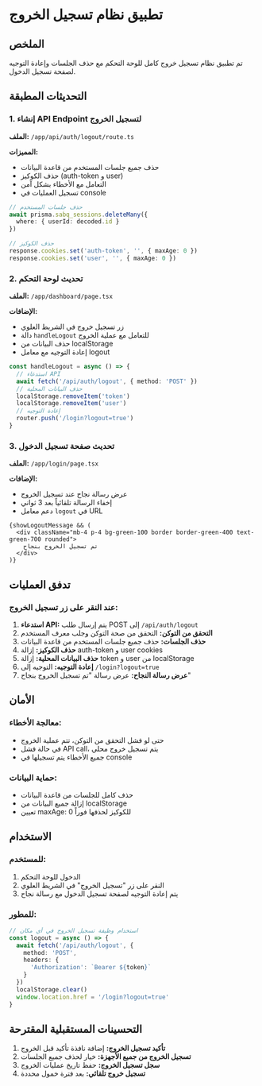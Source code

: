 # تطبيق نظام تسجيل الخروج

## الملخص
تم تطبيق نظام تسجيل خروج كامل للوحة التحكم مع حذف الجلسات وإعادة التوجيه لصفحة تسجيل الدخول.

## التحديثات المطبقة

### 1. إنشاء API Endpoint لتسجيل الخروج
**الملف:** `/app/api/auth/logout/route.ts`

**المميزات:**
- حذف جميع جلسات المستخدم من قاعدة البيانات
- حذف الكوكيز (auth-token و user)
- التعامل مع الأخطاء بشكل آمن
- تسجيل العمليات في console

```typescript
// حذف جلسات المستخدم
await prisma.sabq_sessions.deleteMany({
  where: { userId: decoded.id }
})

// حذف الكوكيز
response.cookies.set('auth-token', '', { maxAge: 0 })
response.cookies.set('user', '', { maxAge: 0 })
```

### 2. تحديث لوحة التحكم
**الملف:** `/app/dashboard/page.tsx`

**الإضافات:**
- زر تسجيل خروج في الشريط العلوي
- دالة `handleLogout` للتعامل مع عملية الخروج
- حذف البيانات من localStorage
- إعادة التوجيه مع معامل logout

```typescript
const handleLogout = async () => {
  // استدعاء API
  await fetch('/api/auth/logout', { method: 'POST' })
  // حذف البيانات المحلية
  localStorage.removeItem('token')
  localStorage.removeItem('user')
  // إعادة التوجيه
  router.push('/login?logout=true')
}
```

### 3. تحديث صفحة تسجيل الدخول
**الملف:** `/app/login/page.tsx`

**الإضافات:**
- عرض رسالة نجاح عند تسجيل الخروج
- إخفاء الرسالة تلقائياً بعد 3 ثواني
- دعم معامل `logout` في URL

```tsx
{showLogoutMessage && (
  <div className="mb-4 p-4 bg-green-100 border border-green-400 text-green-700 rounded">
    تم تسجيل الخروج بنجاح
  </div>
)}
```

## تدفق العمليات

### عند النقر على زر تسجيل الخروج:
1. **استدعاء API:** يتم إرسال طلب POST إلى `/api/auth/logout`
2. **التحقق من التوكن:** التحقق من صحة التوكن وجلب معرف المستخدم
3. **حذف الجلسات:** حذف جميع جلسات المستخدم من قاعدة البيانات
4. **حذف الكوكيز:** إزالة auth-token و user cookies
5. **حذف البيانات المحلية:** إزالة token و user من localStorage
6. **إعادة التوجيه:** التوجيه إلى `/login?logout=true`
7. **عرض رسالة النجاح:** عرض رسالة "تم تسجيل الخروج بنجاح"

## الأمان

### معالجة الأخطاء:
- حتى لو فشل التحقق من التوكن، تتم عملية الخروج
- في حالة فشل API call، يتم تسجيل خروج محلي
- جميع الأخطاء يتم تسجيلها في console

### حماية البيانات:
- حذف كامل للجلسات من قاعدة البيانات
- إزالة جميع البيانات من localStorage
- تعيين maxAge: 0 للكوكيز لحذفها فوراً

## الاستخدام

### للمستخدم:
1. الدخول للوحة التحكم
2. النقر على زر "تسجيل الخروج" في الشريط العلوي
3. يتم إعادة التوجيه لصفحة تسجيل الدخول مع رسالة نجاح

### للمطور:
```typescript
// استخدام وظيفة تسجيل الخروج في أي مكان
const logout = async () => {
  await fetch('/api/auth/logout', {
    method: 'POST',
    headers: {
      'Authorization': `Bearer ${token}`
    }
  })
  localStorage.clear()
  window.location.href = '/login?logout=true'
}
```

## التحسينات المستقبلية المقترحة

1. **تأكيد تسجيل الخروج:** إضافة نافذة تأكيد قبل الخروج
2. **تسجيل الخروج من جميع الأجهزة:** خيار لحذف جميع الجلسات
3. **سجل تسجيل الخروج:** حفظ تاريخ عمليات الخروج
4. **تسجيل خروج تلقائي:** بعد فترة خمول محددة 